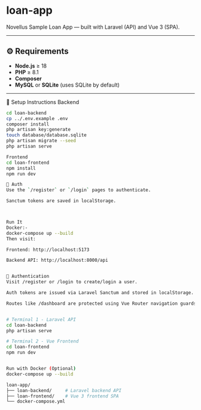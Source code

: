 # loan-app

Novellus Sample Loan App — built with Laravel (API) and Vue 3 (SPA).

---

## ⚙️ Requirements

- **Node.js** ≥ 18
- **PHP** ≥ 8.1
- **Composer**
- **MySQL** or **SQLite** (uses SQLite by default)

---

🚀 Setup Instructions
Backend

```bash
cd loan-backend
cp ../.env.example .env
composer install
php artisan key:generate
touch database/database.sqlite
php artisan migrate --seed
php artisan serve

Frontend
cd loan-frontend
npm install
npm run dev

🔐 Auth
Use the `/register` or `/login` pages to authenticate.

Sanctum tokens are saved in localStorage.



Run It
Docker:-
docker-compose up --build
Then visit:

Frontend: http://localhost:5173

Backend API: http://localhost:8000/api


🔐 Authentication
Visit /register or /login to create/login a user.

Auth tokens are issued via Laravel Sanctum and stored in localStorage.

Routes like /dashboard are protected using Vue Router navigation guards.


# Terminal 1 - Laravel API
cd loan-backend
php artisan serve

# Terminal 2 - Vue Frontend
cd loan-frontend
npm run dev


Run with Docker (Optional)
docker-compose up --build

loan-app/
├── loan-backend/     # Laravel backend API
├── loan-frontend/    # Vue 3 frontend SPA
└── docker-compose.yml

